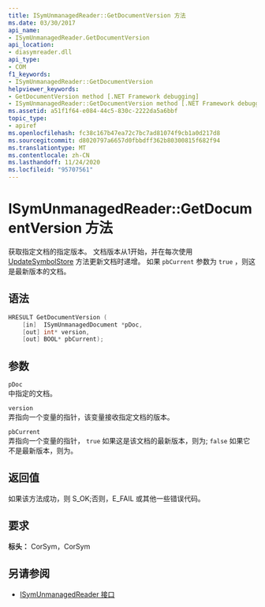 ```yaml
---
title: ISymUnmanagedReader::GetDocumentVersion 方法
ms.date: 03/30/2017
api_name:
- ISymUnmanagedReader.GetDocumentVersion
api_location:
- diasymreader.dll
api_type:
- COM
f1_keywords:
- ISymUnmanagedReader::GetDocumentVersion
helpviewer_keywords:
- GetDocumentVersion method [.NET Framework debugging]
- ISymUnmanagedReader::GetDocumentVersion method [.NET Framework debugging]
ms.assetid: a51f1f64-e084-44c5-830c-2222da5a6bbf
topic_type:
- apiref
ms.openlocfilehash: fc38c167b47ea72c7bc7ad81074f9cb1a0d217d8
ms.sourcegitcommit: d8020797a6657d0fbbdff362b80300815f682f94
ms.translationtype: MT
ms.contentlocale: zh-CN
ms.lasthandoff: 11/24/2020
ms.locfileid: "95707561"
---
```

# <a name="isymunmanagedreadergetdocumentversion-method"></a>ISymUnmanagedReader::GetDocumentVersion 方法

获取指定文档的指定版本。 文档版本从1开始，并在每次使用 [UpdateSymbolStore](isymunmanagedreader-updatesymbolstore-method.md) 方法更新文档时递增。 如果 `pbCurrent` 参数为 `true` ，则这是最新版本的文档。  
  
## <a name="syntax"></a>语法  
  
```cpp  
HRESULT GetDocumentVersion (  
    [in]  ISymUnmanagedDocument *pDoc,  
    [out] int* version,  
    [out] BOOL* pbCurrent);  
```  
  
## <a name="parameters"></a>参数  

 `pDoc`  
 中指定的文档。  
  
 `version`  
 弄指向一个变量的指针，该变量接收指定文档的版本。  
  
 `pbCurrent`  
 弄指向一个变量的指针， `true` 如果这是该文档的最新版本，则为; `false` 如果它不是最新版本，则为。  
  
## <a name="return-value"></a>返回值  

 如果该方法成功，则 S_OK;否则，E_FAIL 或其他一些错误代码。  
  
## <a name="requirements"></a>要求  

 **标头：** CorSym，CorSym  
  
## <a name="see-also"></a>另请参阅

- [ISymUnmanagedReader 接口](isymunmanagedreader-interface.md)

